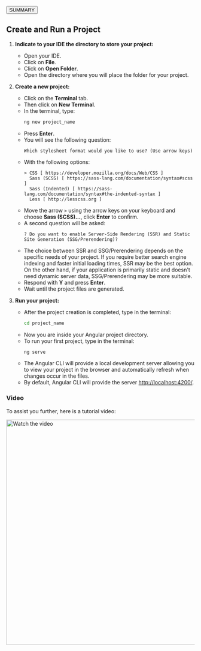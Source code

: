 <a href="https://github.com/daniloasdotcom/angularchecklist/blob/main/Notebooks/English/eng_notebook.md"><button>SUMMARY</button></a>

## Create and Run a Project

1. **Indicate to your IDE the directory to store your project:**
    - Open your IDE.
    - Click on **File**.
    - Click on **Open Folder**.
    - Open the directory where you will place the folder for your project.

2. **Create a new project:**
    - Click on the **Terminal** tab.
    - Then click on **New Terminal**.
    - In the terminal, type:
        ```sh
        ng new project_name
        ```
    - Press **Enter**.
    - You will see the following question:
        ```plaintext
        Which stylesheet format would you like to use? (Use arrow keys)
        ```
    - With the following options:
        ```plaintext
        > CSS [ https://developer.mozilla.org/docs/Web/CSS ]
          Sass (SCSS) [ https://sass-lang.com/documentation/syntax#scss ]
          Sass (Indented) [ https://sass-lang.com/documentation/syntax#the-indented-syntax ]
          Less [ http://lesscss.org ]
        ```
    - Move the arrow `>` using the arrow keys on your keyboard and choose **Sass (SCSS)...**, click **Enter** to confirm.
    - A second question will be asked:
        ```plaintext
        ? Do you want to enable Server-Side Rendering (SSR) and Static Site Generation (SSG/Prerendering)?
        ```
    - The choice between SSR and SSG/Prerendering depends on the specific needs of your project. If you require better search engine indexing and faster initial loading times, SSR may be the best option. On the other hand, if your application is primarily static and doesn't need dynamic server data, SSG/Prerendering may be more suitable.
    - Respond with **Y** and press **Enter**.
    - Wait until the project files are generated.

3. **Run your project:**
    - After the project creation is completed, type in the terminal:
        ```sh
        cd project_name
        ```
    - Now you are inside your Angular project directory.
    - To run your first project, type in the terminal:
        ```sh
        ng serve
        ```
    - The Angular CLI will provide a local development server allowing you to view your project in the browser and automatically refresh when changes occur in the files.
    - By default, Angular CLI will provide the server [http://localhost:4200/](http://localhost:4200/).

### Video

To assist you further, here is a tutorial video:

<a href="https://youtu.be/9H6B4Nz75Rc">
    <img src="https://img.youtube.com/vi/9H6B4Nz75Rc/maxresdefault.jpg" alt="Watch the video" style="width:600px;"/>
</a>
